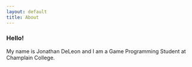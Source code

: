 ```yaml
---
layout: default
title: About
---
```

### Hello! 

<p>My name is Jonathan DeLeon and I am a Game Programming Student at Champlain College.</p>